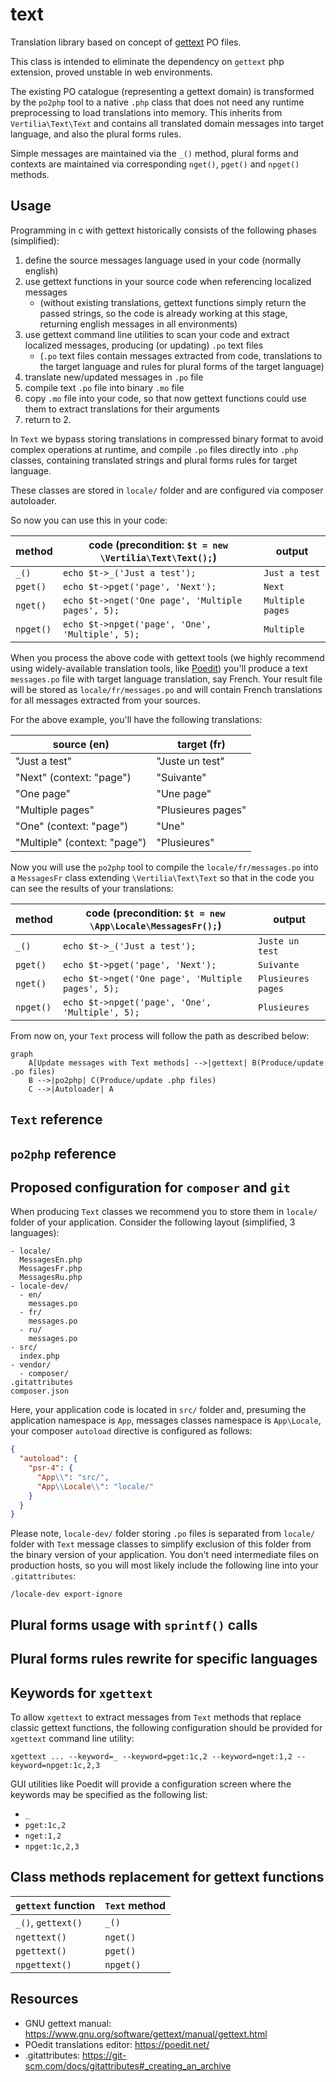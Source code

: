 # text

Translation library based on concept of [gettext](https://www.gnu.org/software/gettext) PO files.

This class is intended to eliminate the dependency on `gettext` php extension, proved unstable in web environments.

The existing PO catalogue (representing a gettext domain) is transformed by the `po2php` tool to a native `.php` class
that does not need any runtime preprocessing to load translations into memory. This inherits from `Vertilia\Text\Text`
and contains all translated domain messages into target language, and also the plural forms rules.

Simple messages are maintained via the `_()` method, plural forms and contexts are maintained via corresponding
`nget()`, `pget()` and `npget()` methods.

## Usage

Programming in c with gettext historically consists of the following phases (simplified):

1. define the source messages language used in your code (normally english)
2. use gettext functions in your source code when referencing localized messages
   - (without existing translations, gettext functions simply return the passed strings, so the code is already
     working at this stage, returning english messages in all environments)
3. use gettext command line utilities to scan your code and extract localized messages, producing (or updating) `.po`
   text files
   - (`.po` text files contain messages extracted from code, translations to the target language and rules for plural
     forms of the target language)
4. translate new/updated messages in `.po` file
5. compile text `.po` file into binary `.mo` file
6. copy `.mo` file into your code, so that now gettext functions could use them to extract translations for their
   arguments
7. return to 2.

In `Text` we bypass storing translations in compressed binary format to avoid complex operations at runtime, and
compile `.po` files directly into `.php` classes, containing translated strings and plural forms rules for target
language.

These classes are stored in `locale/` folder and are configured via composer autoloader.

So now you can use this in your code:

| method    | code (precondition: `$t = new \Vertilia\Text\Text();`) | output           |
|-----------|--------------------------------------------------------|------------------|
| `_()`     | `echo $t->_('Just a test');`                           | `Just a test`    |
| `pget()`  | `echo $t->pget('page', 'Next');`                       | `Next`           |
| `nget()`  | `echo $t->nget('One page', 'Multiple pages', 5);`      | `Multiple pages` |
| `npget()` | `echo $t->npget('page', 'One', 'Multiple', 5);`        | `Multiple`       |

When you process the above code with gettext tools (we highly recommend using widely-available translation tools, like
[Poedit](https://poedit.net/)) you'll produce a text `messages.po` file with target language translation, say French.
Your result file will be stored as `locale/fr/messages.po` and will contain French translations for all messages
extracted from your sources.

For the above example, you'll have the following translations:

| source (en)                  | target (fr)        |
|------------------------------|--------------------|
| "Just a test"                | "Juste un test"    |
| "Next" (context: "page")     | "Suivante"         |
| "One page"                   | "Une page"         |
| "Multiple pages"             | "Plusieures pages" |
| "One" (context: "page")      | "Une"              |
| "Multiple" (context: "page") | "Plusieures"       |

Now you will use the `po2php` tool to compile the `locale/fr/messages.po` into a `MessagesFr` class extending
`\Vertilia\Text\Text` so that in the code you can see the results of your translations:

| method    | code (precondition: `$t = new \App\Locale\MessagesFr();`) | output             |
|-----------|-----------------------------------------------------------|--------------------|
| `_()`     | `echo $t->_('Just a test');`                              | `Juste un test`    |
| `pget()`  | `echo $t->pget('page', 'Next');`                          | `Suivante`         |
| `nget()`  | `echo $t->nget('One page', 'Multiple pages', 5);`         | `Plusieures pages` |
| `npget()` | `echo $t->npget('page', 'One', 'Multiple', 5);`           | `Plusieures`       |

From now on, your `Text` process will follow the path as described below:

```mermaid
graph
    A[Update messages with Text methods] -->|gettext| B(Produce/update .po files)
    B -->|po2php| C(Produce/update .php files)
    C -->|Autoloader| A
```

## `Text` reference

## `po2php` reference

## Proposed configuration for `composer` and `git`

When producing `Text` classes we recommend you to store them in `locale/` folder of your application. Consider the
following layout (simplified, 3 languages):
```
- locale/
  MessagesEn.php
  MessagesFr.php
  MessagesRu.php
- locale-dev/
  - en/
    messages.po
  - fr/
    messages.po
  - ru/
    messages.po
- src/
  index.php
- vendor/
  - composer/
.gitattributes
composer.json
```

Here, your application code is located in `src/` folder and, presuming the application namespace is `App`, messages
classes namespace is `App\Locale`, your composer `autoload` directive is configured as follows:
```json
{
  "autoload": {
    "psr-4": {
      "App\\": "src/",
      "App\\Locale\\": "locale/"
    }
  }
}
```

Please note, `locale-dev/` folder storing `.po` files is separated from `locale/` folder with `Text` message classes to
simplify exclusion of this folder from the binary version of your application. You don't need intermediate files on
production hosts, so you will most likely include the following line into your `.gitattributes`:
```
/locale-dev export-ignore
```

## Plural forms usage with `sprintf()` calls

## Plural forms rules rewrite for specific languages

## Keywords for `xgettext`

To allow `xgettext` to extract messages from `Text` methods that replace classic gettext functions, the
following configuration should be provided for `xgettext` command line utility:
```
xgettext ... --keyword=_ --keyword=pget:1c,2 --keyword=nget:1,2 --keyword=npget:1c,2,3
```

GUI utilities like Poedit will provide a configuration screen where the keywords may be specified as the following list:

- `_`
- `pget:1c,2`
- `nget:1,2`
- `npget:1c,2,3`

## Class methods replacement for gettext functions

| `gettext` function | `Text` method |
|--------------------|---------------|
| `_()`, `gettext()` | `_()`         |
| `ngettext()`       | `nget()`      |
| `pgettext()`       | `pget()`      |
| `npgettext()`      | `npget()`     |

## Resources

- GNU gettext manual:
  https://www.gnu.org/software/gettext/manual/gettext.html
- POedit translations editor:
  https://poedit.net/
- .gitattributes:
  https://git-scm.com/docs/gitattributes#_creating_an_archive